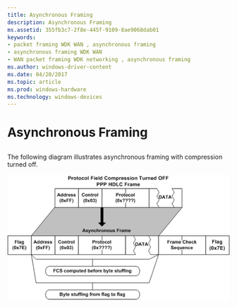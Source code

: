 ```yaml
---
title: Asynchronous Framing
description: Asynchronous Framing
ms.assetid: 355fb3c7-2f8e-445f-9109-8ae9068dab01
keywords:
- packet framing WDK WAN , asynchronous framing
- asynchronous framing WDK WAN
- WAN packet framing WDK networking , asynchronous framing
ms.author: windows-driver-content
ms.date: 04/20/2017
ms.topic: article
ms.prod: windows-hardware
ms.technology: windows-devices
---
```


# Asynchronous Framing


## <a href="" id="ddk-asynchronous-framing-ng"></a>


The following diagram illustrates asynchronous framing with compression turned off.

![diagram illustrating asynchronous framing with compression turned off](images/ng10f1.png)

 

 





